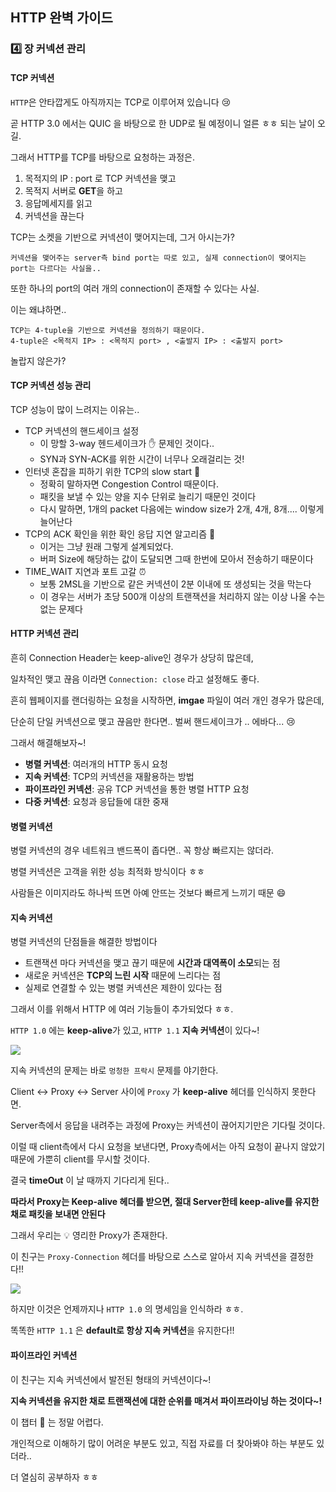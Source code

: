 ## HTTP 완벽 가이드

### :four: 장 커넥션 관리

#### TCP 커넥션

`HTTP`은 안타깝게도 아직까지는 TCP로 이루어져 있습니다 :cry:  

곧 HTTP 3.0 에서는 QUIC 을 바탕으로 한 UDP로 될 예정이니 얼른 ㅎㅎ 되는 날이 오길. 

그래서 HTTP를 TCP를 바탕으로 요청하는 과정은. 

1. 목적지의 IP : port 로 TCP 커넥션을 맺고
2. 목적지 서버로 **GET**을 하고 
3. 응답메세지를 읽고
4. 커넥션을 끊는다

TCP는 소켓을 기반으로 커넥션이 맺어지는데, 그거 아시는가?  

```
커넥션을 맺어주는 server측 bind port는 따로 있고, 실제 connection이 맺어지는 port는 다르다는 사실을..
```

또한 하나의 port의 여러 개의 connection이 존재할 수 있다는 사실. 

이는 왜냐하면..

```
TCP는 4-tuple을 기반으로 커넥션을 정의하기 때문이다.
4-tuple은 <목적지 IP> : <목적지 port> , <출발지 IP> : <출발지 port>
```

놀랍지 않은가?  

#### TCP 커넥션 성능 관리

TCP 성능이 많이 느려지는 이유는..

* TCP 커넥션의 핸드세이크 설정
  * 이 망할 3-way 헨드세이크가 :hand: 문제인 것이다..
  * SYN과 SYN-ACK를 위한 시간이 너무나 오래걸리는 것!
* 인터넷 혼잡을 피하기 위한 TCP의 slow start :turtle:
  * 정확히 말하자면 Congestion Control 때문이다. 
  * 패킷을 보낼 수 있는 양을 지수 단위로 늘리기 때문인 것이다
  * 다시 말하면, 1개의 packet 다음에는 window size가 2개, 4개, 8개.... 이렇게 늘어난다
* TCP의 ACK 확인을 위한 확인 응답 지연 알고리즘 :book:
  * 이거는 그냥 원래 그렇게 설계되었다.
  * 버퍼 Size에 해당하는 값이 도달되면 그때 한번에 모아서 전송하기 때문이다
* TIME_WAIT 지연과 포트 고갈 :alarm_clock:
  * 보통 2MSL을 기반으로 같은 커넥션이 2분 이내에 또 생성되는 것을 막는다
  * 이 경우는 서버가 초당 500개 이상의 트랜잭션을 처리하지 않는 이상 나올 수는 없는 문제다

#### HTTP 커넥션 관리

흔히 Connection Header는 keep-alive인 경우가 상당히 많은데,  

일차적인 맺고 끊음 이라면 `Connection: close` 라고 설정해도 좋다. 

흔히 웹페이지를 랜더링하는 요청을 시작하면, **imgae** 파일이 여러 개인 경우가 많은데,  

단순히 단일 커넥션으로 맺고 끊음만 한다면.. 벌써 핸드세이크가 .. 에바다... :cry:  

그래서 해결해보자~!  

* **병렬 커넥션**: 여러개의 HTTP 동시 요청
* **지속 커넥션**: TCP의 커넥션을 재활용하는 방법
* **파이프라인 커넥션**: 공유 TCP 커넥션을 통한 병렬 HTTP 요청
* **다중 커넥션**: 요청과 응답들에 대한 중재

#### 병렬 커넥션

병렬 커넥션의 경우 네트워크 밴드폭이 좁다면.. 꼭 항상 빠르지는 않더라. 

병렬 커넥션은 고객을 위한 성능 최적화 방식이다 ㅎㅎ  

사람들은 이미지라도 하나씩 뜨면 아예 안뜨는 것보다 빠르게 느끼기 때문 :smile:  

#### 지속 커넥션

병렬 커넥션의 단점들을 해결한 방법이다

* 트랜잭션 마다 커넥션을 맺고 끊기 때문에 **시간과 대역폭이 소모**되는 점
* 새로운 커넥션은 **TCP의 느린 시작** 때문에 느리다는 점
* 실제로 연결할 수 있는 병렬 커넥션은 제한이 있다는 점

그래서 이를 위해서 HTTP 에  여러 기능들이 추가되었다 ㅎㅎ. 

`HTTP 1.0` 에는 **keep-alive**가 있고, `HTTP 1.1` **지속 커넥션**이 있다~!  

<div>
  <img src="https://user-images.githubusercontent.com/34855745/98437050-ae314000-2122-11eb-8f41-930b6dcf3a53.png" text-aling="center">
</div>

지속 커넥션의 문제는 바로 `멍청한 프락시` 문제를 야기한다. 

Client <-> Proxy <-> Server 사이에 `Proxy` 가 **keep-alive** 헤더를 인식하지 못한다면. 

Server측에서 응답을 내려주는 과정에 Proxy는 커넥션이 끊어지기만은 기다릴 것이다. 

이럴 때 client측에서 다시 요청을 보낸다면, Proxy측에서는 아직 요청이 끝나지 않았기 때문에 가뿐히 client를 무시할 것이다. 

결국 **timeOut** 이 날 때까지 기다리게 된다..  

**따라서 Proxy는 Keep-alive 헤더를 받으면, 절대 Server한테 keep-alive를 유지한채로 패킷을 보내면 안된다**    

그래서 우리는 :bulb: 영리한 Proxy가 존재한다. 

이 친구는 `Proxy-Connection` 헤더를 바탕으로 스스로 알아서 지속 커넥션을 결정한다!!  

<div>
  <img src="https://user-images.githubusercontent.com/34855745/98437054-b1c4c700-2122-11eb-9ce2-ca2c7bb5aa95.png" text-align="center" >
</div>

하지만 이것은 언제까지나 `HTTP 1.0` 의 명세임을 인식하라 ㅎㅎ. 

똑똑한 `HTTP 1.1` 은 **default로 항상 지속 커넥션**을 유지한다!!  

#### 파이프라인 커넥션

이 친구는 지속 커넥션에서 발전된 형태의 커넥션이다~!  

**지속 커넥션을 유지한 채로 트랜잭션에 대한 순위를 매겨서 파이프라이닝 하는 것이다~!**  



이 챕터 :bookmark: 는 정말 어렵다. 

개인적으로 이해하기 많이 어려운 부분도 있고, 직접 자료를 더 찾아봐야 하는 부분도 있더라..  

더 열심히 공부하자 ㅎㅎ 

